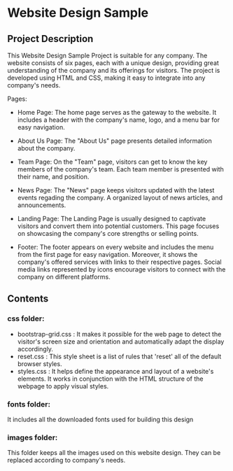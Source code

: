 # Website Design Sample

## Project Description

This Website Design Sample Project is suitable for any company. The website consists of six pages, each with a unique design, providing great understanding of the company and its offerings for visitors. The project is developed using HTML and CSS, making it easy to integrate into any company's needs.

Pages:

- Home Page:
The home page serves as the gateway to the website. It includes a header with the company's name, logo, and a menu bar for easy navigation.

- About Us Page:
The "About Us" page presents detailed information about the company.

- Team Page:
On the "Team" page, visitors can get to know the key members of the company's team. Each team member is presented with their name, and position. 

- News Page:
The "News" page keeps visitors updated with the latest events regading the company. A organized layout of news articles,  and announcements.

- Landing Page:
The Landing Page is usually designed to captivate visitors and convert them into potential customers. This page focuses on showcasing the company's core strengths or selling points.

- Footer:
The footer appears on every website and includes the menu from the first page for easy navigation. Moreover, it shows the company's offered services with links to their respective pages. Social media links represented by icons encourage visitors to connect with the company on different platforms.

## Contents
 ### css folder:
 - bootstrap-grid.css : It makes it possible for the web page to detect the visitor's screen size and orientation and automatically adapt the display accordingly.
 - reset.css : This style sheet is a list of rules that 'reset' all of the default browser styles.
 - styles.css :  It helps define the appearance and layout of a website's elements. It works in conjunction with the HTML structure of the webpage to apply visual styles.

  ### fonts folder:
  It includes all the downloaded fonts used for building this design
  ### images folder:
  This folder keeps all the images used on this website design. They can be replaced according to company's needs.
   

   
